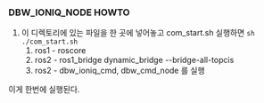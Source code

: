 ### DBW_IONIQ_NODE HOWTO   

1. 이 디렉토리에 있는 파일을 한 곳에 넣어놓고 com_start.sh 실행하면 `sh ./com_start.sh`      
    1. ros1 - roscore   
    2. ros2 - ros1_bridge dynamic_bridge --bridge-all-topcis   
    3. ros2 - dbw_ioniq_cmd, dbw_cmd_node 를 실행   
    
 이게 한번에 실행된다.
 
 
 
  

